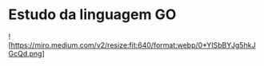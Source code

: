 # Estudo da linguagem GO

![https://miro.medium.com/v2/resize:fit:640/format:webp/0*YISbBYJg5hkJGcQd.png]
